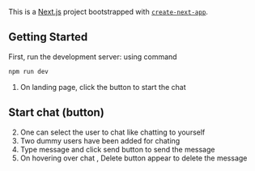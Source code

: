 This is a [Next.js](https://nextjs.org) project bootstrapped with [`create-next-app`](https://nextjs.org/docs/app/api-reference/cli/create-next-app).

## Getting Started

First, run the development server: using command 

```bash
npm run dev
```

1. On landing page, click the button to start the chat  
## Start chat (button)

2. One can select the user to chat like chatting to yourself
3. Two dummy users have been added for chating
4. Type message and click send button to send the message
4. On hovering over chat , Delete button appear to delete the message
